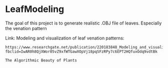 # LeafModeling
The goal of this project is to generate realistic .OBJ file of leaves. Especially the venation pattern


Link:
	Modeling and visualization of leaf venation patterns:

	https://www.researchgate.net/publication/220183848_Modeling_and_visualization_of_leaf_venation_patterns?fbclid=IwAR0h8QjXWor05vZ9xfWTGawXOpVj18pqSFzRPy7c6EPT2HQfuxOdq9vdtBk

	The Algorithmic Beauty of Plants
